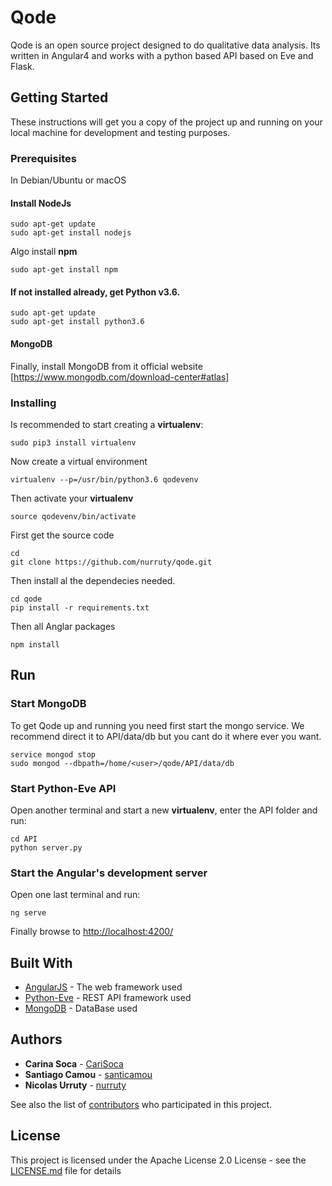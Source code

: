 # Qode
Qode is an open source project designed to do qualitative data analysis. Its written in Angular4 and works with a python based API based on Eve and Flask.

## Getting Started

These instructions will get you a copy of the project up and running on your local machine for development and testing purposes.

### Prerequisites

In Debian/Ubuntu or macOS

#### Install NodeJs

```
sudo apt-get update
sudo apt-get install nodejs
```

Algo install **npm**
```
sudo apt-get install npm
```

#### If not installed already, get Python v3.6. 

```
sudo apt-get update
sudo apt-get install python3.6
```

#### MongoDB

Finally, install MongoDB from it official website [https://www.mongodb.com/download-center#atlas]


### Installing

Is recommended to start creating a **virtualenv**:
```
sudo pip3 install virtualenv  
```

Now create a virtual environment 
```
virtualenv --p=/usr/bin/python3.6 qodevenv
```
Then activate your **virtualenv**
```
source qodevenv/bin/activate
```

First get the source code
```
cd
git clone https://github.com/nurruty/qode.git
```
Then install al the dependecies needed.
```
cd qode
pip install -r requirements.txt
```
Then all Anglar packages
```
npm install
```

## Run

### Start MongoDB

To get Qode up and running you need first start the mongo service. We recommend direct it to API/data/db but you cant do it where ever you want. 

```
service mongod stop
sudo mongod --dbpath=/home/<user>/qode/API/data/db
```
### Start Python-Eve API

Open another terminal and start a new **virtualenv**, enter the API folder and run:

```
cd API
python server.py
```

### Start the Angular's development server

Open one last terminal and run:

```
ng serve
```

Finally browse to [http://localhost:4200/](http://localhost:4200/)

## Built With

* [AngularJS](https://angular.io/docs) - The web framework used
* [Python-Eve](http://python-eve.org/) - REST API framework  used
* [MongoDB](https://www.mongodb.com/) - DataBase used


## Authors

* **Carina Soca** - [CariSoca](https://github.com/CariSoca)
* **Santiago Camou** - [santicamou](https://github.com/santicamou)
* **Nicolas Urruty** - [nurruty](https://github.com/nurruty)

See also the list of [contributors](https://github.com/nurruty/qode/contributors) who participated in this project.

## License

This project is licensed under the Apache License 2.0 License - see the [LICENSE.md](LICENSE.md) file for details


